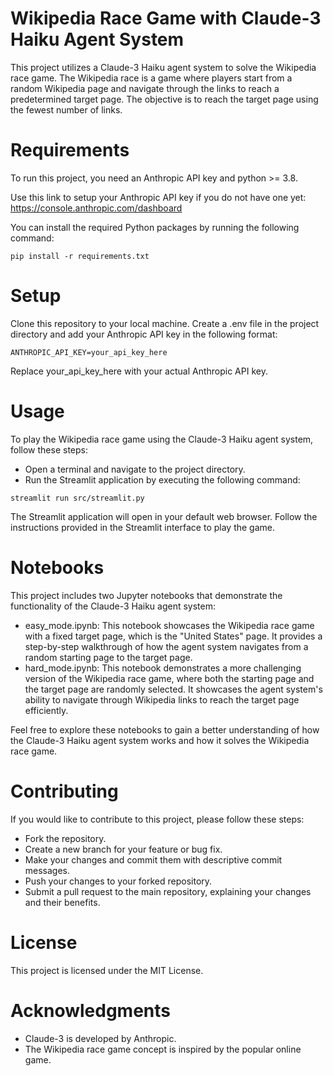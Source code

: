 # Wikipedia Race Game with Claude-3 Haiku Agent System
This project utilizes a Claude-3 Haiku agent system to solve the Wikipedia race game. The Wikipedia race is a game where players start from a random Wikipedia page and navigate through the links to reach a predetermined target page. The objective is to reach the target page using the fewest number of links.

# Requirements
To run this project, you need an Anthropic API key and python >= 3.8.

Use this link to setup your Anthropic API key if you do not have one yet: https://console.anthropic.com/dashboard

You can install the required Python packages by running the following command:

```
pip install -r requirements.txt
```

# Setup
Clone this repository to your local machine.
Create a .env file in the project directory and add your Anthropic API key in the following format:

```
ANTHROPIC_API_KEY=your_api_key_here
```

Replace your_api_key_here with your actual Anthropic API key.

# Usage
To play the Wikipedia race game using the Claude-3 Haiku agent system, follow these steps:

- Open a terminal and navigate to the project directory.
- Run the Streamlit application by executing the following command:

```
streamlit run src/streamlit.py
```

The Streamlit application will open in your default web browser.
Follow the instructions provided in the Streamlit interface to play the game.

# Notebooks
This project includes two Jupyter notebooks that demonstrate the functionality of the Claude-3 Haiku agent system:

- easy_mode.ipynb: This notebook showcases the Wikipedia race game with a fixed target page, which is the "United States" page. It provides a step-by-step walkthrough of how the agent system navigates from a random starting page to the target page.
- hard_mode.ipynb: This notebook demonstrates a more challenging version of the Wikipedia race game, where both the starting page and the target page are randomly selected. It showcases the agent system's ability to navigate through Wikipedia links to reach the target page efficiently.

Feel free to explore these notebooks to gain a better understanding of how the Claude-3 Haiku agent system works and how it solves the Wikipedia race game.

# Contributing
If you would like to contribute to this project, please follow these steps:
- Fork the repository.
- Create a new branch for your feature or bug fix.
- Make your changes and commit them with descriptive commit messages.
- Push your changes to your forked repository.
- Submit a pull request to the main repository, explaining your changes and their benefits.

# License
This project is licensed under the MIT License.

# Acknowledgments
- Claude-3 is developed by Anthropic.
- The Wikipedia race game concept is inspired by the popular online game.
